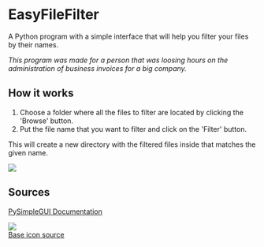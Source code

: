 # EasyFileFilter
A Python program with a simple interface that will help you filter your files by their names.

*This program was made for a person that was loosing hours on the
administration of business invoices for a big company.*

## How it works
 1. Choose a folder where all the files to filter are located by clicking the 'Browse' button.
 2. Put the file name that you want to filter and click on the 'Filter' button.  

This will create a new directory with the filtered files inside that matches the given name.

![](EasyFileFilterDemo.gif)

## Sources
[PySimpleGUI Documentation](https://pysimplegui.readthedocs.io/en/latest/)

![](https://raw.githubusercontent.com/NoeBerdoz/EasyFileFilter/main/EasyFileFilterIcon.ico)  
[Base icon source](https://thenounproject.com/icon/files-1142706/)
